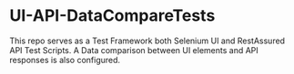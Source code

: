 # UI-API-DataCompareTests
This repo serves as a Test Framework both Selenium UI and RestAssured API Test Scripts. A Data comparison between UI elements and API responses is also configured.  
